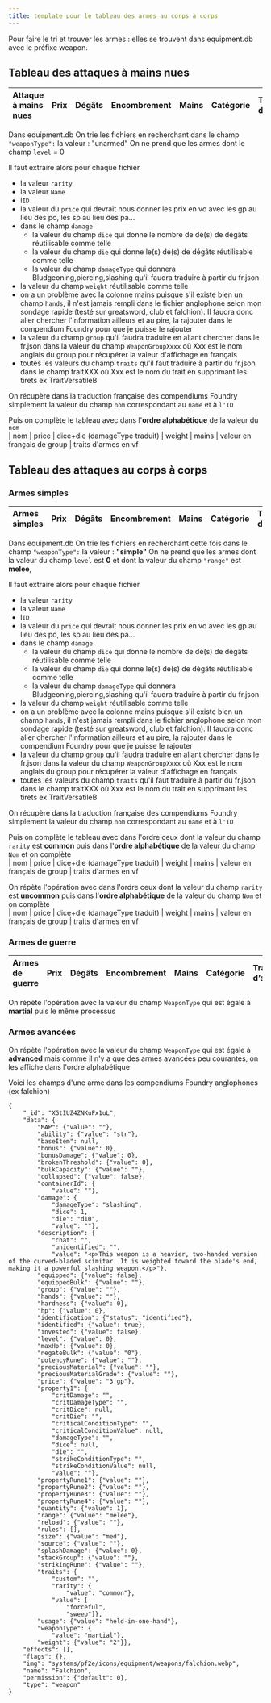 ```yaml
---
title: template pour le tableau des armes au corps à corps
---
```

Pour faire le tri et trouver les armes : elles se trouvent dans equipment.db avec le préfixe weapon.

## Tableau des attaques à mains nues
| Attaque à mains nues | Prix | Dégâts | Encombrement | Mains | Catégorie | Traits d’arme |
|:---------------------|:----:|:------:|:------------:|:-----:|:---------:|:--------------|

Dans equipment.db
On trie les fichiers en recherchant dans le champ `"weaponType":` la valeur : "unarmed" 
On ne prend que les armes dont le champ `level` = 0

Il faut extraire alors pour chaque fichier
- la valeur `rarity`
- la valeur `Name`
- l`ID`
- la valeur du `price` qui devrait nous donner les prix en vo avec les gp au lieu des po, les sp au lieu des pa...
- dans le champ `damage`
    - la valeur du champ `dice` qui donne le nombre de dé(s) de dégâts réutilisable comme telle 
    - la valeur du champ `die` qui donne le(s) dé(s) de dégâts réutilisable comme telle 
    - la valeur du champ `damageType` qui donnera Bludgeoning,piercing,slashing qu'il faudra traduire à partir du fr.json
- la valeur du champ `weight` réutilisable comme telle
- on a un problème avec la colonne mains puisque s'il existe bien un champ `hands`, il n'est jamais rempli dans le fichier anglophone selon mon sondage rapide (testé sur greatsword, club et falchion). Il faudra donc aller chercher l'information ailleurs et au pire, la rajouter dans le compendium Foundry pour que je puisse le rajouter  
- la valeur du champ `group` qu'il faudra traduire en allant chercher dans le fr.json dans la valeur du champ `WeaponGroupXxxx` où Xxx est le nom anglais du group pour récupérer la valeur d'affichage en français
- toutes les valeurs du champ `traits` qu'il faut traduire à partir du fr.json dans le champ traitXXX où Xxx est le nom du trait en supprimant les tirets ex TraitVersatileB

On récupère dans la traduction française des compendiums Foundry simplement la valeur du champ `nom` correspondant au `name` et à `l'ID`

Puis on complète le tableau avec dans l'**ordre alphabétique** de la valeur du `nom`  
| nom | price | dice+die (damageType traduit) | weight | mains | valeur en français de group | traits d'armes en vf

## Tableau des attaques au corps à corps

### Armes simples

| Armes simples | Prix | Dégâts | Encombrement | Mains | Catégorie | Traits d’arme |
|:--------------|:----:|:------:|:------------:|:-----:|:---------:|:--------------|

Dans equipment.db
On trie les fichiers en recherchant cette fois dans le champ `"weaponType":` la valeur : **"simple"** 
On ne prend que les armes dont la valeur du champ `level` est **0** et dont la valeur du champ `"range"` est **melee**,

Il faut extraire alors pour chaque fichier  
- la valeur `rarity`
- la valeur `Name`
- l`ID`
- la valeur du `price` qui devrait nous donner les prix en vo avec les gp au lieu des po, les sp au lieu des pa...
- dans le champ `damage`
    - la valeur du champ `dice` qui donne le nombre de dé(s) de dégâts réutilisable comme telle 
    - la valeur du champ `die` qui donne le(s) dé(s) de dégâts réutilisable comme telle 
    - la valeur du champ `damageType` qui donnera Bludgeoning,piercing,slashing qu'il faudra traduire à partir du fr.json
- la valeur du champ `weight` réutilisable comme telle
- on a un problème avec la colonne mains puisque s'il existe bien un champ `hands`, il n'est jamais rempli dans le fichier anglophone selon mon sondage rapide (testé sur greatsword, club et falchion). Il faudra donc aller chercher l'information ailleurs et au pire, la rajouter dans le compendium Foundry pour que je puisse le rajouter  
- la valeur du champ `group` qu'il faudra traduire en allant chercher dans le fr.json dans la valeur du champ `WeaponGroupXxxx` où Xxx est le nom anglais du group pour récupérer la valeur d'affichage en français
- toutes les valeurs du champ `traits` qu'il faut traduire à partir du fr.json dans le champ traitXXX où Xxx est le nom du trait en supprimant les tirets ex TraitVersatileB

On récupère dans la traduction française des compendiums Foundry simplement la valeur du champ `nom` correspondant au `name` et à `l'ID`

Puis on complète le tableau avec dans l'ordre ceux dont la valeur du champ `rarity` est **common** puis dans l'**ordre alphabétique** de la valeur du champ `Nom` et on complète  
| nom | price | dice+die (damageType traduit) | weight | mains | valeur en français de group | traits d'armes en vf

On répète l'opération avec dans l'ordre ceux dont la valeur du champ `rarity` est **uncommon** puis dans l'**ordre alphabétique** de la valeur du champ `Nom` et on complète  
| nom | price | dice+die (damageType traduit) | weight | mains | valeur en français de group | traits d'armes en vf

### Armes de guerre
| Armes de guerre | Prix | Dégâts | Encombrement | Mains | Catégorie | Traits d’arme |
|:----------------|:----:|:------:|:------------:|:-----:|:---------:|:--------------|

On répète l'opération avec la valeur du champ `WeaponType` qui est égale à **martial** puis le même processus 

### Armes avancées
On répète l'opération avec la valeur du champ `WeaponType` qui est égale à **advanced** mais comme il n'y a que des armes avancées peu courantes, on les affiche dans l'ordre alphabétique


Voici les champs d'une arme dans les compendiums Foundry anglophones (ex falchion)
```
{
    "_id": "XGtIUZ4ZNKuFx1uL",
    "data": {
        "MAP": {"value": ""},
        "ability": {"value": "str"},
        "baseItem": null,
        "bonus": {"value": 0},
        "bonusDamage": {"value": 0},
        "brokenThreshold": {"value": 0},
        "bulkCapacity": {"value": ""},
        "collapsed": {"value": false},
        "containerId": {
            "value": ""},
        "damage": {
            "damageType": "slashing",
            "dice": 1,
            "die": "d10",
            "value": ""},
        "description": {
            "chat": "",
            "unidentified": "",
            "value": "<p>This weapon is a heavier, two‑handed version of the curved‑bladed scimitar. It is weighted toward the blade's end, making it a powerful slashing weapon.</p>"},
        "equipped": {"value": false},
        "equippedBulk": {"value": ""},
        "group": {"value": ""},
        "hands": {"value": ""},
        "hardness": {"value": 0},
        "hp": {"value": 0},
        "identification": {"status": "identified"},
        "identified": {"value": true},
        "invested": {"value": false},
        "level": {"value": 0},
        "maxHp": {"value": 0},
        "negateBulk": {"value": "0"},
        "potencyRune": {"value": ""},
        "preciousMaterial": {"value": ""},
        "preciousMaterialGrade": {"value": ""},
        "price": {"value": "3 gp"},
        "property1": {
            "critDamage": "",
            "critDamageType": "",
            "critDice": null,
            "critDie": "",
            "criticalConditionType": "",
            "criticalConditionValue": null,
            "damageType": "",
            "dice": null,
            "die": "",
            "strikeConditionType": "",
            "strikeConditionValue": null,
            "value": ""},
        "propertyRune1": {"value": ""},
        "propertyRune2": {"value": ""},
        "propertyRune3": {"value": ""},
        "propertyRune4": {"value": ""},
        "quantity": {"value": 1},
        "range": {"value": "melee"},
        "reload": {"value": ""},
        "rules": [],
        "size": {"value": "med"},
        "source": {"value": ""},
        "splashDamage": {"value": 0},
        "stackGroup": {"value": ""},
        "strikingRune": {"value": ""},
        "traits": {
            "custom": "",
            "rarity": {
                "value": "common"},
            "value": [
                "forceful",
                "sweep"]},
        "usage": {"value": "held-in-one-hand"},
        "weaponType": {
            "value": "martial"},
        "weight": {"value": "2"}},
    "effects": [],
    "flags": {},
    "img": "systems/pf2e/icons/equipment/weapons/falchion.webp",
    "name": "Falchion",
    "permission": {"default": 0},
    "type": "weapon"
}


```
